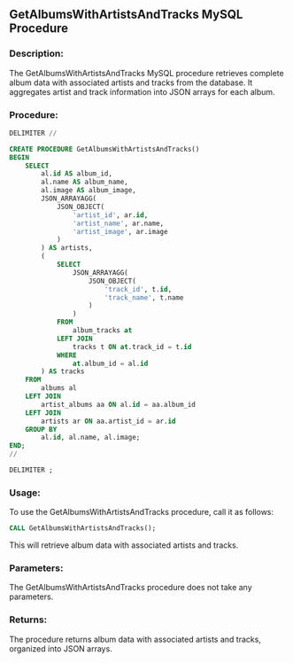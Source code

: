 ## GetAlbumsWithArtistsAndTracks MySQL Procedure

### Description:

The GetAlbumsWithArtistsAndTracks MySQL procedure retrieves complete album data with associated artists and tracks from the database. It aggregates artist and track information into JSON arrays for each album.

### Procedure:
```sql
DELIMITER //

CREATE PROCEDURE GetAlbumsWithArtistsAndTracks()
BEGIN
    SELECT
        al.id AS album_id,
        al.name AS album_name,
        al.image AS album_image,
        JSON_ARRAYAGG(
            JSON_OBJECT(
                'artist_id', ar.id,
                'artist_name', ar.name,
                'artist_image', ar.image
            )
        ) AS artists,
        (
            SELECT
                JSON_ARRAYAGG(
                    JSON_OBJECT(
                        'track_id', t.id,
                        'track_name', t.name
                    )
                )
            FROM
                album_tracks at
            LEFT JOIN
                tracks t ON at.track_id = t.id
            WHERE
                at.album_id = al.id
        ) AS tracks
    FROM
        albums al
    LEFT JOIN
        artist_albums aa ON al.id = aa.album_id
    LEFT JOIN
        artists ar ON aa.artist_id = ar.id
    GROUP BY
        al.id, al.name, al.image;
END;
//

DELIMITER ;
```
### Usage:

To use the GetAlbumsWithArtistsAndTracks procedure, call it as follows:
```sql
CALL GetAlbumsWithArtistsAndTracks();
```
This will retrieve album data with associated artists and tracks.

### Parameters:

The GetAlbumsWithArtistsAndTracks procedure does not take any parameters.

### Returns:

The procedure returns album data with associated artists and tracks, organized into JSON arrays.
